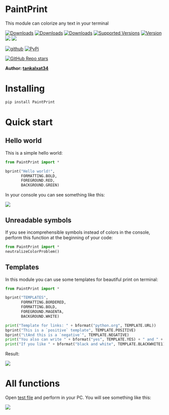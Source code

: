 # PaintPrint
This module can colorize any text in your terminal

[![Downloads](https://static.pepy.tech/personalized-badge/paintprint?period=total&units=international_system&left_color=grey&right_color=blue&left_text=downloads)](https://pepy.tech/project/paintprint)
[![Downloads](https://static.pepy.tech/personalized-badge/paintprint?period=month&units=international_system&left_color=grey&right_color=blue&left_text=downloads/month)](https://pepy.tech/project/paintprint)
[![Downloads](https://static.pepy.tech/personalized-badge/paintprint?period=week&units=international_system&left_color=grey&right_color=blue&left_text=downloads/week)](https://pepy.tech/project/paintprint)
[![Supported Versions](https://img.shields.io/pypi/pyversions/PaintPrint)](https://pypi.org/project/paintprint)
[![Version](https://img.shields.io/pypi/v/PaintPrint)](https://pypi.org/project/paintprint)
[![](https://img.shields.io/pypi/format/PaintPrint)](https://pypi.org/project/paintprint)
[![](https://img.shields.io/pypi/wheel/PaintPrint)](https://pypi.org/project/paintprint)


[![github](https://img.shields.io/badge/-git%20hub-black?style=for-the-badge&logo=github)](https://github.com/tankalxat34/PaintPrint)
[![PyPi](https://img.shields.io/badge/-pypi-006DAD?style=for-the-badge&logo=pypi&logoColor=white)](https://pypi.org/project/paintprint)

[![GitHub Repo stars](https://img.shields.io/github/stars/tankalxat34/PaintPrint?style=social)](https://github.com/tankalxat34/PaintPrint)

**Author: [tankalxat34](mailto:tankalxat34@gmail.com?subject=User%20of%20PaintPrint)**

# Installing
```bat
pip install PaintPrint
```

# Quick start

## Hello world
This is a simple hello world:
```python
from PaintPrint import *

bprint("Hello world!", 
       FORMATTING.BOLD, 
       FOREGROUND.RED, 
       BACKGROUND.GREEN)
```
In your console you can see something like this:

<img src="https://sun9-51.userapi.com/impg/IT0eADkdwaa9P-ioqdvS5odxwRDkMQovT0Wflw/issddN7LQOs.jpg?size=1009x432&quality=96&sign=9ef43db819f6b795dea2736da8856808&type=album"/>

## Unreadable symbols
If you see incomprehensible symbols instead of colors in the console, perform this function at the beginning of your code:
```python
from PaintPrint import *
neutralizeColorProblem()
```

## Templates
In this module you can use some templates for beautiful print on terminal:

```python
from PaintPrint import *

bprint("TEMPLATES", 
       FORMATTING.BORDERED, 
       FORMATTING.BOLD, 
       FOREGROUND.MAGENTA, 
       BACKGROUND.WHITE)

print("Template for links: " + bformat("python.org", TEMPLATE.URL))
bprint("This is a `positive` template", TEMPLATE.POSITIVE)
bprint("\tAnd this is a `negative`", TEMPLATE.NEGATIVE)
print("You also can write " + bformat("yes", TEMPLATE.YES) + " and " + bformat("no", TEMPLATE.NO) + " like here")
print("If you like " + bformat("black and white", TEMPLATE.BLACKWHITE1) + " or " + bformat("white and black", TEMPLATE.BLACKWHITE2) + " you can using special templates!")
```

Result:

<img src="https://sun9-32.userapi.com/impg/LannX-z_IBqLVLfRX9wGq2xDy7CihWleznmfkw/M_3K9UTjZGA.jpg?size=1009x432&quality=96&sign=88fb94abe1bb88aa4426fb8cd3b14533&type=album"/>

# All functions
Open [test file](https://github.com/tankalxat34/PaintPrint/blob/main/test_PaintPrint.py) and perform in your PC. You will see something like this:

<img src="https://sun9-39.userapi.com/impg/VzEtW2WJoBX37m6zyyrjDf9noyGUKohwh46anw/r5wucWxwvkA.jpg?size=1009x958&quality=96&sign=8f395cd0f04033f38704aa7a5d20b724&type=album"/>
